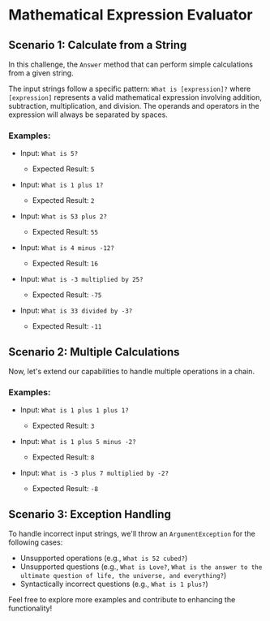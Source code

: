 # Mathematical Expression Evaluator

## Scenario 1: Calculate from a String

In this challenge, the `Answer` method that can perform simple calculations from a given string.

The input strings follow a specific pattern: `What is [expression]?` where `[expression]` represents a valid mathematical expression involving addition, subtraction, multiplication, and division. The operands and operators in the expression will always be separated by spaces.

### Examples:

- Input: `What is 5?` 
  - Expected Result: `5`

- Input: `What is 1 plus 1?`
  - Expected Result: `2`

- Input: `What is 53 plus 2?`
  - Expected Result: `55`

- Input: `What is 4 minus -12?`
  - Expected Result: `16`

- Input: `What is -3 multiplied by 25?`
  - Expected Result: `-75`

- Input: `What is 33 divided by -3?`
  - Expected Result: `-11`

## Scenario 2: Multiple Calculations

Now, let's extend our capabilities to handle multiple operations in a chain.

### Examples:

- Input: `What is 1 plus 1 plus 1?`
  - Expected Result: `3`

- Input: `What is 1 plus 5 minus -2?`
  - Expected Result: `8`

- Input: `What is -3 plus 7 multiplied by -2?`
  - Expected Result: `-8`

## Scenario 3: Exception Handling

To handle incorrect input strings, we'll throw an `ArgumentException` for the following cases:

- Unsupported operations (e.g., `What is 52 cubed?`)
- Unsupported questions (e.g., `What is Love?`, `What is the answer to the ultimate question of life, the universe, and everything?`)
- Syntactically incorrect questions (e.g., `What is 1 plus?`)

Feel free to explore more examples and contribute to enhancing the functionality!
